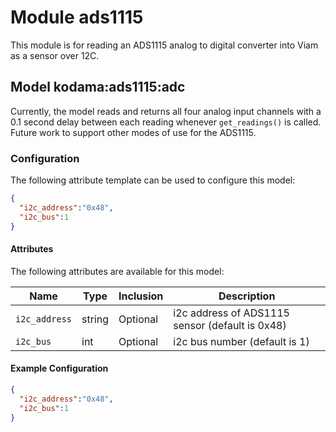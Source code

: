 # Module ads1115 

This module is for reading an ADS1115 analog to digital converter into Viam as a sensor over 12C.

## Model kodama:ads1115:adc

Currently, the model reads and returns all four analog input channels with a 0.1 second delay between each reading whenever ```get_readings()``` is called. Future work to support other modes of use for the ADS1115.

### Configuration
The following attribute template can be used to configure this model:

```json
{
  "i2c_address":"0x48",
  "i2c_bus":1
}
```

#### Attributes

The following attributes are available for this model:

| Name          | Type   | Inclusion | Description                |
|---------------|--------|-----------|----------------------------|
| `i2c_address` | string  | Optional  | i2c address of ADS1115 sensor (default is 0x48) |
| `i2c_bus` | int | Optional  | i2c bus number (default is 1) |

#### Example Configuration

```json
{
  "i2c_address":"0x48",
  "i2c_bus":1
}
```
